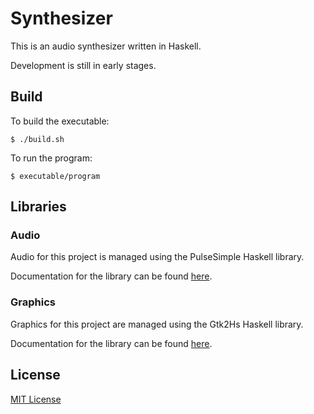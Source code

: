 # Synthesizer

This is an audio synthesizer written in Haskell.

Development is still in early stages.

## Build

To build the executable:

    $ ./build.sh

To run the program:

    $ executable/program

## Libraries

### Audio

Audio for this project is managed using the PulseSimple Haskell library.

Documentation for the library can be found [here](http://hackage.haskell.org/package/pulse-simple).

### Graphics

Graphics for this project are managed using the Gtk2Hs Haskell library.

Documentation for the library can be found [here](http://hackage.haskell.org/package/gtk).

## License

[MIT License](https://opensource.org/licenses/mit-license.html)
